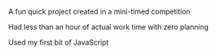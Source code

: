 A fun quick project created in a mini-timed competition

Had less than an hour of actual work time with zero planning

Used my first bit of JavaScript
